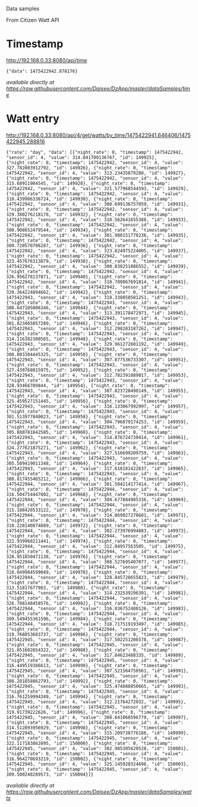 Data samples 

From Citizen Watt API

# Timestamp

http://192.168.0.33:8080/api/time 

	{"data": 1475422942.878176}

_available directly at https://raw.githubusercontent.com/Daisee/DzApp/master/dataSamples/time_


# Watt entry

http://192.168.0.33:8080/api/4/get/watts/by_time/1475422941.646406/1475422945.288816 

	{"rate": "day", "data": [{"night_rate": 0, "timestamp": 1475422942, "sensor_id": 4, "value": 314.841700136767, "id": 149925}, {"night_rate": 0, "timestamp": 1475422942, "sensor_id": 4, "value": 327.782003912792, "id": 149926}, {"night_rate": 0, "timestamp": 1475422942, "sensor_id": 4, "value": 313.23435879288, "id": 149927}, {"night_rate": 0, "timestamp": 1475422942, "sensor_id": 4, "value": 315.68911904545, "id": 149928}, {"night_rate": 0, "timestamp": 1475422942, "sensor_id": 4, "value": 321.577968544593, "id": 149929}, {"night_rate": 0, "timestamp": 1475422942, "sensor_id": 4, "value": 310.439906336724, "id": 149930}, {"night_rate": 0, "timestamp": 1475422942, "sensor_id": 4, "value": 300.699136757059, "id": 149931}, {"night_rate": 0, "timestamp": 1475422942, "sensor_id": 4, "value": 329.380276218178, "id": 149932}, {"night_rate": 0, "timestamp": 1475422942, "sensor_id": 4, "value": 310.562641655388, "id": 149933}, {"night_rate": 0, "timestamp": 1475422942, "sensor_id": 4, "value": 300.908652479544, "id": 149934}, {"night_rate": 0, "timestamp": 1475422942, "sensor_id": 4, "value": 301.988151770236, "id": 149935}, {"night_rate": 0, "timestamp": 1475422942, "sensor_id": 4, "value": 309.720570706287, "id": 149936}, {"night_rate": 0, "timestamp": 1475422942, "sensor_id": 4, "value": 323.824975224005, "id": 149937}, {"night_rate": 0, "timestamp": 1475422942, "sensor_id": 4, "value": 323.457676313879, "id": 149938}, {"night_rate": 0, "timestamp": 1475422942, "sensor_id": 4, "value": 300.838251886552, "id": 149939}, {"night_rate": 0, "timestamp": 1475422942, "sensor_id": 4, "value": 326.956278137871, "id": 149940}, {"night_rate": 0, "timestamp": 1475422942, "sensor_id": 4, "value": 318.780867691814, "id": 149941}, {"night_rate": 0, "timestamp": 1475422942, "sensor_id": 4, "value": 329.364224894662, "id": 149942}, {"night_rate": 0, "timestamp": 1475422943, "sensor_id": 4, "value": 318.338858581251, "id": 149943}, {"night_rate": 0, "timestamp": 1475422943, "sensor_id": 4, "value": 308.647105006346, "id": 149944}, {"night_rate": 0, "timestamp": 1475422943, "sensor_id": 4, "value": 313.391178472973, "id": 149945}, {"night_rate": 0, "timestamp": 1475422943, "sensor_id": 4, "value": 301.823465857289, "id": 149946}, {"night_rate": 0, "timestamp": 1475422943, "sensor_id": 4, "value": 312.298283187262, "id": 149947}, {"night_rate": 0, "timestamp": 1475422943, "sensor_id": 4, "value": 314.116382300565, "id": 149948}, {"night_rate": 0, "timestamp": 1475422943, "sensor_id": 4, "value": 329.961272601192, "id": 149949}, {"night_rate": 0, "timestamp": 1475422943, "sensor_id": 4, "value": 308.803304445325, "id": 149950}, {"night_rate": 0, "timestamp": 1475422943, "sensor_id": 4, "value": 307.877536733307, "id": 149951}, {"night_rate": 0, "timestamp": 1475422943, "sensor_id": 4, "value": 327.439768015975, "id": 149952}, {"night_rate": 0, "timestamp": 1475422943, "sensor_id": 4, "value": 312.782391889017, "id": 149953}, {"night_rate": 0, "timestamp": 1475422943, "sensor_id": 4, "value": 328.93466709844, "id": 149954}, {"night_rate": 0, "timestamp": 1475422943, "sensor_id": 4, "value": 307.823728490149, "id": 149955}, {"night_rate": 0, "timestamp": 1475422943, "sensor_id": 4, "value": 325.459527151445, "id": 149956}, {"night_rate": 0, "timestamp": 1475422943, "sensor_id": 4, "value": 316.133067992997, "id": 149957}, {"night_rate": 0, "timestamp": 1475422943, "sensor_id": 4, "value": 301.513977840023, "id": 149958}, {"night_rate": 0, "timestamp": 1475422943, "sensor_id": 4, "value": 304.796879174253, "id": 149959}, {"night_rate": 0, "timestamp": 1475422943, "sensor_id": 4, "value": 305.880781842585, "id": 149960}, {"night_rate": 0, "timestamp": 1475422943, "sensor_id": 4, "value": 314.876724730414, "id": 149961}, {"night_rate": 0, "timestamp": 1475422943, "sensor_id": 4, "value": 324.277621875271, "id": 149962}, {"night_rate": 0, "timestamp": 1475422943, "sensor_id": 4, "value": 327.516699209759, "id": 149963}, {"night_rate": 0, "timestamp": 1475422943, "sensor_id": 4, "value": 305.589419011348, "id": 149964}, {"night_rate": 0, "timestamp": 1475422943, "sensor_id": 4, "value": 317.618181422637, "id": 149965}, {"night_rate": 0, "timestamp": 1475422943, "sensor_id": 4, "value": 300.817455465212, "id": 149966}, {"night_rate": 0, "timestamp": 1475422944, "sensor_id": 4, "value": 301.504214177414, "id": 149967}, {"night_rate": 0, "timestamp": 1475422944, "sensor_id": 4, "value": 316.504754447802, "id": 149968}, {"night_rate": 0, "timestamp": 1475422944, "sensor_id": 4, "value": 304.677884905336, "id": 149969}, {"night_rate": 0, "timestamp": 1475422944, "sensor_id": 4, "value": 315.188428533122, "id": 149970}, {"night_rate": 0, "timestamp": 1475422944, "sensor_id": 4, "value": 314.869027278681, "id": 149971}, {"night_rate": 0, "timestamp": 1475422944, "sensor_id": 4, "value": 310.228140874889, "id": 149972}, {"night_rate": 0, "timestamp": 1475422944, "sensor_id": 4, "value": 302.273976994883, "id": 149973}, {"night_rate": 0, "timestamp": 1475422944, "sensor_id": 4, "value": 322.939968211441, "id": 149974}, {"night_rate": 0, "timestamp": 1475422944, "sensor_id": 4, "value": 312.04957563505, "id": 149975}, {"night_rate": 0, "timestamp": 1475422944, "sensor_id": 4, "value": 328.951850471138, "id": 149976}, {"night_rate": 0, "timestamp": 1475422944, "sensor_id": 4, "value": 308.527695407077, "id": 149977}, {"night_rate": 0, "timestamp": 1475422944, "sensor_id": 4, "value": 318.049984599049, "id": 149978}, {"night_rate": 0, "timestamp": 1475422944, "sensor_id": 4, "value": 328.845728655823, "id": 149979}, {"night_rate": 0, "timestamp": 1475422944, "sensor_id": 4, "value": 313.51817677983, "id": 149980}, {"night_rate": 0, "timestamp": 1475422944, "sensor_id": 4, "value": 314.232539296391, "id": 149981}, {"night_rate": 0, "timestamp": 1475422944, "sensor_id": 4, "value": 326.788148458576, "id": 149982}, {"night_rate": 0, "timestamp": 1475422944, "sensor_id": 4, "value": 316.036752480126, "id": 149983}, {"night_rate": 0, "timestamp": 1475422944, "sensor_id": 4, "value": 309.549455361596, "id": 149984}, {"night_rate": 0, "timestamp": 1475422944, "sensor_id": 4, "value": 318.717519193497, "id": 149985}, {"night_rate": 0, "timestamp": 1475422944, "sensor_id": 4, "value": 319.768853683737, "id": 149986}, {"night_rate": 0, "timestamp": 1475422945, "sensor_id": 4, "value": 317.502251206578, "id": 149987}, {"night_rate": 0, "timestamp": 1475422945, "sensor_id": 4, "value": 321.051602654322, "id": 149988}, {"night_rate": 0, "timestamp": 1475422945, "sensor_id": 4, "value": 317.84623488335, "id": 149989}, {"night_rate": 0, "timestamp": 1475422945, "sensor_id": 4, "value": 316.449519386613, "id": 149990}, {"night_rate": 0, "timestamp": 1475422945, "sensor_id": 4, "value": 307.521564750561, "id": 149991}, {"night_rate": 0, "timestamp": 1475422945, "sensor_id": 4, "value": 308.281858862793, "id": 149992}, {"night_rate": 0, "timestamp": 1475422945, "sensor_id": 4, "value": 325.474088050665, "id": 149993}, {"night_rate": 0, "timestamp": 1475422945, "sensor_id": 4, "value": 316.761259994349, "id": 149994}, {"night_rate": 0, "timestamp": 1475422945, "sensor_id": 4, "value": 312.21764272032, "id": 149995}, {"night_rate": 0, "timestamp": 1475422945, "sensor_id": 4, "value": 319.91739222626, "id": 149996}, {"night_rate": 0, "timestamp": 1475422945, "sensor_id": 4, "value": 308.641068596779, "id": 149997}, {"night_rate": 0, "timestamp": 1475422945, "sensor_id": 4, "value": 314.512093956929, "id": 149998}, {"night_rate": 0, "timestamp": 1475422945, "sensor_id": 4, "value": 315.209738776186, "id": 149999}, {"night_rate": 0, "timestamp": 1475422945, "sensor_id": 4, "value": 322.117183862895, "id": 150000}, {"night_rate": 0, "timestamp": 1475422945, "sensor_id": 4, "value": 302.985305620528, "id": 150001}, {"night_rate": 0, "timestamp": 1475422945, "sensor_id": 4, "value": 316.964278693219, "id": 150002}, {"night_rate": 0, "timestamp": 1475422945, "sensor_id": 4, "value": 325.145920324696, "id": 150003}, {"night_rate": 0, "timestamp": 1475422945, "sensor_id": 4, "value": 309.500248289573, "id": 150004}]}

_available directly at https://raw.githubusercontent.com/Daisee/DzApp/master/dataSamples/watts_
